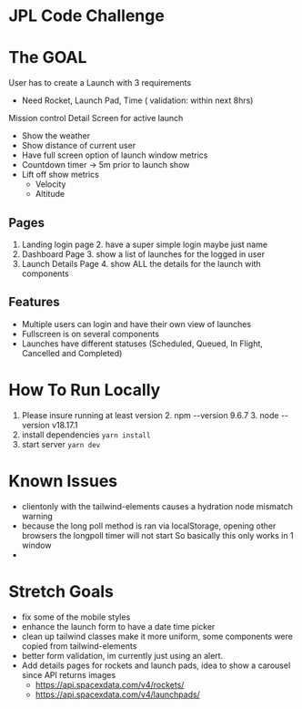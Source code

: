 # JPL Code Challenge

# The GOAL
User has to create a Launch with 3 requirements
- Need Rocket, Launch Pad, Time ( validation: within next 8hrs)

Mission control Detail Screen for active launch
- Show the weather
- Show distance of current user
- Have full screen option of launch window metrics
- Countdown timer -> 5m prior to launch show
- Lift off show metrics
    - Velocity
    - Altitude

## Pages
1. Landing login page
   2. have a super simple login maybe just name
2. Dashboard Page
   3. show a list of launches for the logged in user
3. Launch Details Page
   4. show ALL the details for the launch with components

## Features
- Multiple users can login and have their own view of launches
- Fullscreen is on several components
- Launches have different statuses (Scheduled, Queued, In Flight, Cancelled and Completed)

# How To Run Locally

1. Please insure running at least version
   2. npm --version 9.6.7
   3. node --version v18.17.1
4. install dependencies ```yarn install```
5. start server ```yarn dev```


# Known Issues

- clientonly with the tailwind-elements causes a hydration node mismatch warning
- because the long poll method is ran via localStorage, opening other browsers the longpoll timer will not start So basically this only works in 1 window
- 

# Stretch Goals
- fix some of the mobile styles
- enhance the launch form to have a date time picker
- clean up tailwind classes make it more uniform, some components were copied from tailwind-elements
- better form validation, im currently just using an alert.
- Add details pages for rockets and launch pads, idea to show a carousel since API returns images
  - https://api.spacexdata.com/v4/rockets/<rocketID>
  - https://api.spacexdata.com/v4/launchpads/<launchPadId>
